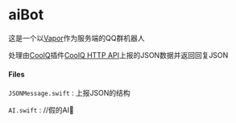 # aiBot

这是一个以[Vapor](https://github.com/vapor/vapor)作为服务端的QQ群机器人

处理由[CoolQ](https://cqp.cc/)插件[CoolQ HTTP API](https://github.com/richardchien/coolq-http-api)上报的JSON数据并返回回复JSON

#### Files

`JSONMessage.swift` : 上报JSON的结构

`AI.swift` : //假的AI🤪

